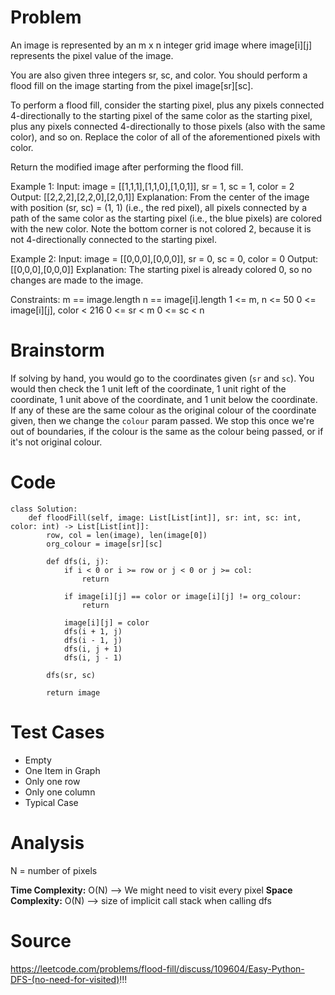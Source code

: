 # Problem
An image is represented by an m x n integer grid image where image[i][j] represents the pixel value of the image.

You are also given three integers sr, sc, and color. You should perform a flood fill on the image starting from the pixel image[sr][sc].

To perform a flood fill, consider the starting pixel, plus any pixels connected 4-directionally to the starting pixel of the same color as the starting pixel, plus any pixels connected 4-directionally to those pixels (also with the same color), and so on. Replace the color of all of the aforementioned pixels with color.

Return the modified image after performing the flood fill.

Example 1:
Input: image = [[1,1,1],[1,1,0],[1,0,1]], sr = 1, sc = 1, color = 2
Output: [[2,2,2],[2,2,0],[2,0,1]]
Explanation: From the center of the image with position (sr, sc) = (1, 1) (i.e., the red pixel), all pixels connected by a path of the same color as the starting pixel (i.e., the blue pixels) are colored with the new color.
Note the bottom corner is not colored 2, because it is not 4-directionally connected to the starting pixel.

Example 2:
Input: image = [[0,0,0],[0,0,0]], sr = 0, sc = 0, color = 0
Output: [[0,0,0],[0,0,0]]
Explanation: The starting pixel is already colored 0, so no changes are made to the image.
 

Constraints:
m == image.length
n == image[i].length
1 <= m, n <= 50
0 <= image[i][j], color < 216
0 <= sr < m
0 <= sc < n

# Brainstorm
If solving by hand, you would go to the coordinates given (`sr` and `sc`). You would then check the 1 unit left of the coordinate, 1 unit right of the coordinate, 1 unit above of the coordinate, and 1 unit below the coordinate. If any of these are the same colour as the original colour of the coordinate given, then we change the `colour` param passed. We stop this once we're out of boundaries, if the colour is the same as the colour being passed, or if it's not original colour.

# Code
```
class Solution:
    def floodFill(self, image: List[List[int]], sr: int, sc: int, color: int) -> List[List[int]]:
        row, col = len(image), len(image[0])
        org_colour = image[sr][sc]
        
        def dfs(i, j):
            if i < 0 or i >= row or j < 0 or j >= col:
                return 
            
            if image[i][j] == color or image[i][j] != org_colour:
                return 
            
            image[i][j] = color
            dfs(i + 1, j)
            dfs(i - 1, j)
            dfs(i, j + 1)
            dfs(i, j - 1)
        
        dfs(sr, sc)
        
        return image
```

# Test Cases
- Empty
- One Item in Graph
- Only one row
- Only one column
- Typical Case 

# Analysis
N = number of pixels

**Time Complexity:** O(N) --> We might need to visit every pixel
**Space Complexity:** O(N) --> size of implicit call stack when calling dfs

# Source
https://leetcode.com/problems/flood-fill/discuss/109604/Easy-Python-DFS-(no-need-for-visited)!!!
